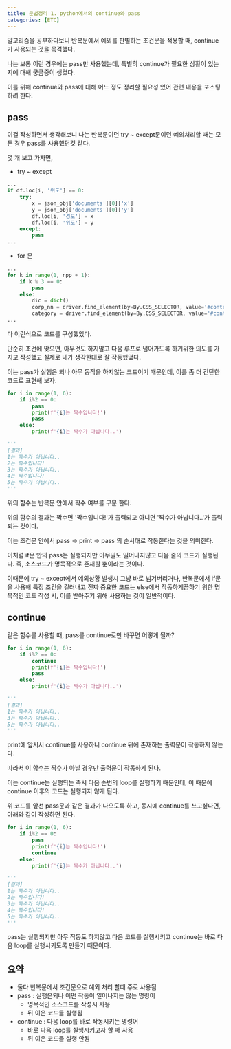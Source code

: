 ```yaml
---
title: 문법정리 1. python에서의 continue와 pass
categories: [ETC]
---
```


알고리즘을 공부하다보니 반복문에서 예외를 판별하는 조건문을 적용할 때, continue가 사용되는 것을 목격했다.

나는 보통 이런 경우에는 pass만 사용했는데, 특별히 continue가 필요한 상황이 있는지에 대해 궁금증이 생겼다.

이를 위해 continue와 pass에 대해 어느 정도 정리할 필요성 있어 관련 내용을 포스팅하려 한다.

## pass
이걸 작성하면서 생각해보니 나는 반복문이던 try ~ except문이던 예외처리할 때는 모든 경우 pass를 사용했던것 같다.

몇 개 보고 가자면,
- try ~ except
```python
...
if df.loc[i, '위도'] == 0:
    try:
        x = json_obj['documents'][0]['x']
        y = json_obj['documents'][0]['y']
        df.loc[i, '경도'] = x
        df.loc[i, '위도'] = y
    except:
        pass
...
```

- for 문
```python
...
for k in range(1, npp + 1):
    if k % 3 == 0:
        pass
    else:
        dic = dict()
        corp_nn = driver.find_element(by=By.CSS_SELECTOR, value='#contents > div.contents > section.spacial-page.detail-intro > div > div.infomation > p.k-name').text
        category = driver.find_element(by=By.CSS_SELECTOR, value='#contents > div.contents > section.spacial-page.detail-intro > div > div.infomation > div > dl > dd:nth-child(2)').text
...
```
다 이런식으로 코드를 구성했었다.

단순히 조건에 맞으면, 아무것도 하지말고 다음 루프로 넘어가도록 하기위한 의도를 가지고 작성했고 실제로 내가 생각한대로 잘 작동했었다.

이는 pass가 실행은 되나 아무 동작을 하지않는 코드이기 때문인데, 이를 좀 더 간단한 코드로 표현해 보자.
```python
for i in range(1, 6):
    if i%2 == 0:
        pass
        print(f'{i}는 짝수입니다!')
        pass
    else:
        print(f'{i}는 짝수가 아닙니다..')

'''
[결과]
1는 짝수가 아닙니다..
2는 짝수입니다!
3는 짝수가 아닙니다..
4는 짝수입니다!
5는 짝수가 아닙니다..
'''
```
위의 함수는 반복문 안에서 짝수 여부를 구분 한다.

위의 함수의 결과는 짝수면 '짝수입니다!'가 출력되고 아니면 '짝수가 아닙니다..'가 출력되는 것이다.

이는 조건문 안에서 pass -> print -> pass 의 순서대로 작동한다는 것을 의미한다.

이처럼 if문 안의 pass는 실행되지만 아무일도 일어나지않고 다음 줄의 코드가 실행된다. 즉, 소스코드가 명목적으로 존재할 뿐이라는 것이다.

이때문에 try ~ except에서 예외상황 발생시 그냥 바로 넘겨버리거나, 반복문에서 if문을 사용해 특정 조건을 걸러내고 진짜 중요한 코드는 else에서 작동하게끔하기 위한 명목적인 코드 작성 시, 이를 받아주기 위해 사용하는 것이 일반적이다.

## continue
같은 함수를 사용할 때, pass를 continue로만 바꾸면 어떻게 될까?
```python
for i in range(1, 6):
    if i%2 == 0:
        continue
        print(f'{i}는 짝수입니다!')
        pass
    else:
        print(f'{i}는 짝수가 아닙니다..')

'''
[결과]
1는 짝수가 아닙니다..
3는 짝수가 아닙니다..
5는 짝수가 아닙니다..
'''
```
print에 앞서서 continue를 사용하니 continue 뒤에 존재하는 출력문이 작동하지 않는다.

따라서 이 함수는 짝수가 아닐 경우만 출력문이 작동하게 된다.

이는 continue는 실행되는 즉시 다음 순번의 loop를 실행하기 때문인데, 이 때문에 continue 이후의 코드는 실행되지 않게 된다.

위 코드를 앞선 pass문과 같은 결과가 나오도록 하고, 동시에 continue를 쓰고싶다면, 아래와 같이 작성하면 된다.
```python
for i in range(1, 6):
    if i%2 == 0:
        pass
        print(f'{i}는 짝수입니다!')
        continue
    else:
        print(f'{i}는 짝수가 아닙니다..')

'''
[결과]
1는 짝수가 아닙니다..
2는 짝수입니다!
3는 짝수가 아닙니다..
4는 짝수입니다!
5는 짝수가 아닙니다..
'''
```
pass는 실행되지만 아무 작동도 하지않고 다음 코드를 실행시키고 continue는 바로 다음 loop를 실행시키도록 만들기 때문이다.

## 요약
- 둘다 반복문에서 조건문으로 예외 처리 할때 주로 사용됨
- pass : 실행은되나 어떤 작동이 일어나지는 않는 명령어
  - 명목적인 소스코드를 작성시 사용
  - 뒤 이은 코드들 실행됨
- continue : 다음 loop를 바로 작동시키는 명령어
  - 바로 다음 loop를 실행시키고자 할 때 사용
  - 뒤 이은 코드들 실행 안됨
